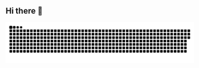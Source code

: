 ## Hi there 👋
<picture>
  <source media="(prefers-color-scheme: dark)" srcset="https://raw.githubusercontent.com/NaomiHX/NaomiHX/output/github-contribution-grid-snake-dark.svg">
  <source media="(prefers-color-scheme: light)" srcset="https://raw.githubusercontent.com/NaomiHX/NaomiHX/output/github-contribution-grid-snake.svg">
  <img alt="github contribution grid snake animation" src="https://raw.githubusercontent.com/NaomiHX/NaomiHX/output/github-contribution-grid-snake.svg">
</picture>
<!--
**NaomiHX/NaomiHX** is a ✨ _special_ ✨ repository because its `README.md` (this file) appears on your GitHub profile.

Here are some ideas to get you started:

- 🔭 I’m currently working on ...
- 🌱 I’m currently learning ...
- 👯 I’m looking to collaborate on ...
- 🤔 I’m looking for help with ...
- 💬 Ask me about ...
- 📫 How to reach me: ...
- 😄 Pronouns: ...
- ⚡ Fun fact: ...
-->
